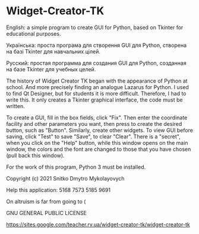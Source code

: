# Widget-Creator-TK
  English:    a simple program to create GUI for Python, based on Tkinter  for educational purposes.

  Українська: проста програма для створення GUI для Python, створена на базі Tkinter для навчальних цілей.

  Русский:    простая программа для создания GUI для Python, созданная на базе Tkinter для учебных целей.

  The history of Widget Creator TK began with the appearance of Python at school. And more precisely finding an analogue Lazarus for Python. I used to find Qt Designer, but for students it is more difficult. Therefore, I had to write this. It only creates a Tkinter graphical interface, the code must be written.

  To create a GUI, fill in the box fields, click "Fix". Then enter the coordinate facility and other parameters you want, then press to create the desired button, such as "Button". Similarly, create other widgets. To view GUI before saving, click "Test" to save "Save", to clear "Clear". There is a "secret", when you click on the "Help" button, while this window opens on the main window, the colors and the font are changed to those that you have chosen (pull back this window).

  For the work of this program, Python 3 must be installed.

  Copyright (c) 2021 Snitko Dmytro Mykolayovych

  Help this application: 5168 7573 5185 9691

  On altruism is far from going to ( 

  GNU GENERAL PUBLIC LICENSE

https://sites.google.com/teacher.rv.ua/widget-creator-tk/widget-creator-tk

